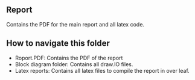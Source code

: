 ## Report

Contains the PDF for the main report and all latex code.

## How to navigate this folder

* Roport.PDF: Contains the PDF of the report
* Block diagram folder: Contains all draw.IO files.
* Latex reports: Contains all latex files to compile the
  report in over leaf.
